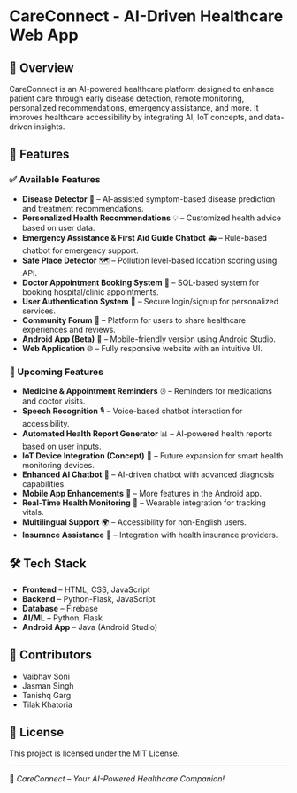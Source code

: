 # CareConnect - AI-Driven Healthcare Web App

## 🚀 Overview
CareConnect is an AI-powered healthcare platform designed to enhance patient care through early disease detection, remote monitoring, personalized recommendations, emergency assistance, and more. It improves healthcare accessibility by integrating AI, IoT concepts, and data-driven insights.

## 🌟 Features
### ✅ Available Features
- **Disease Detector** 🏥 – AI-assisted symptom-based disease prediction and treatment recommendations.
- **Personalized Health Recommendations** 💡 – Customized health advice based on user data.
- **Emergency Assistance & First Aid Guide Chatbot** 🚑 – Rule-based chatbot for emergency support.
- **Safe Place Detector** 🗺️ – Pollution level-based location scoring using API.
- **Doctor Appointment Booking System** 📅 – SQL-based system for booking hospital/clinic appointments.
- **User Authentication System** 🔐 – Secure login/signup for personalized services.
- **Community Forum** 👥 – Platform for users to share healthcare experiences and reviews.
- **Android App (Beta)** 📱 – Mobile-friendly version using Android Studio.
- **Web Application** 🌐 – Fully responsive website with an intuitive UI.

### 🔄 Upcoming Features
- **Medicine & Appointment Reminders** ⏰ – Reminders for medications and doctor visits.
- **Speech Recognition** 🎙️ – Voice-based chatbot interaction for accessibility.
- **Automated Health Report Generator** 📊 – AI-powered health reports based on user inputs.
- **IoT Device Integration (Concept)** 📡 – Future expansion for smart health monitoring devices.
- **Enhanced AI Chatbot** 🤖 – AI-driven chatbot with advanced diagnosis capabilities.
- **Mobile App Enhancements** 📲 – More features in the Android app.
- **Real-Time Health Monitoring** 🏥 – Wearable integration for tracking vitals.
- **Multilingual Support** 🌍 – Accessibility for non-English users.
- **Insurance Assistance** 🏦 – Integration with health insurance providers.

## 🛠️ Tech Stack
- **Frontend** – HTML, CSS, JavaScript
- **Backend** – Python-Flask, JavaScript
- **Database** – Firebase
- **AI/ML** – Python, Flask
- **Android App** – Java (Android Studio)

## 🤝 Contributors
- Vaibhav Soni
- Jasman Singh
- Tanishq Garg
- Tilak Khatoria

## 📜 License
This project is licensed under the MIT License.

---
🌟 *CareConnect – Your AI-Powered Healthcare Companion!*
